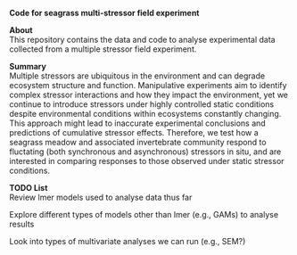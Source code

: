 **Code for seagrass multi-stressor field experiment** <br />

**About** <br />
This repository contains the data and code to analyse experimental data collected from a multiple stressor field experiment. <br />

**Summary** <br />
Multiple stressors are ubiquitous in the environment and can degrade ecosystem structure and function. Manipulative experiments aim to identify complex stressor interactions and how they impact the environment, yet we continue to introduce stressors under highly controlled static conditions despite environmental conditions within ecosystems constantly changing. This approach might lead to inaccurate experimental conclusions and predictions of cumulative stressor effects. Therefore, we test how a seagrass meadow and associated invertebrate community respond to fluctating (both synchronous and asynchronous) stressors in situ, and are interested in comparing responses to those observed under static stressor conditions.

**TODO List** <br />
Review lmer models used to analyse data thus far <br />

Explore different types of models other than lmer (e.g., GAMs) to analyse results <br />

Look into types of multivariate analyses we can run (e.g., SEM?) <br />
